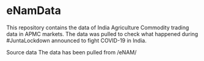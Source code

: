 # eNamData
This repository contains the data of India Agriculture Commodity trading data in APMC markets. The data was pulled to check what happened during #JuntaLockdown announced to fight COVID-19 in India.

Source data
The data has been pulled from /eNAM/


